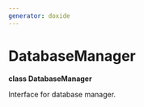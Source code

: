 ```yaml
---
generator: doxide
---
```



# DatabaseManager

**class DatabaseManager**

 Interface for database manager.



